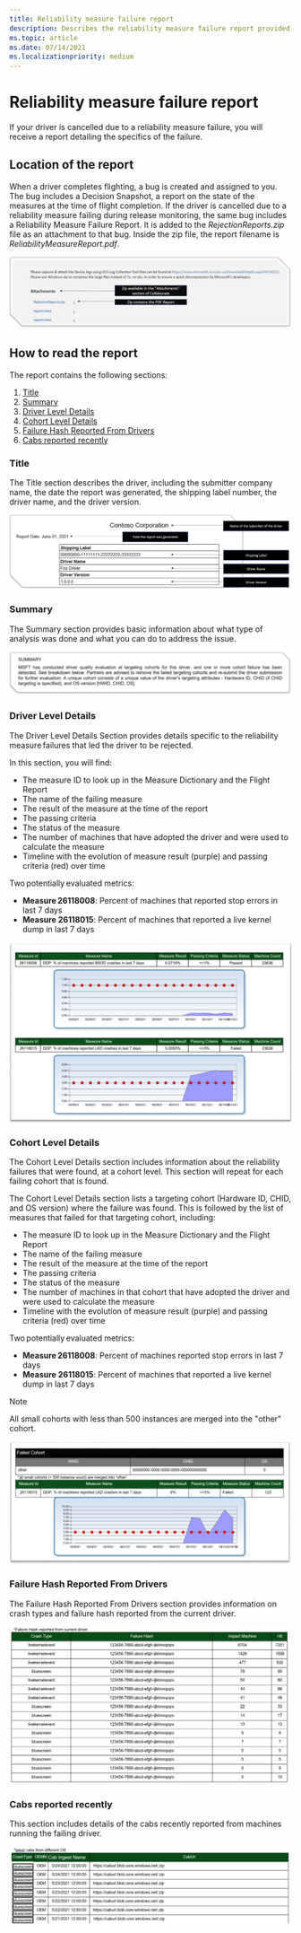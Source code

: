 ```yaml
---
title: Reliability measure failure report
description: Describes the reliability measure failure report provided upon cancellation.
ms.topic: article
ms.date: 07/14/2021
ms.localizationpriority: medium
---
```


# Reliability measure failure report

If your driver is cancelled due to a reliability measure failure, you will receive a report detailing the specifics of the failure.

## Location of the report

When a driver completes flighting, a bug is created and assigned to you. The bug includes a Decision Snapshot, a report on the state of the measures at the time of flight completion. If the driver is cancelled due to a reliability measure failing during release monitoring, the same bug includes a Reliability Measure Failure Report. It is added to the *RejectionReports.zip* file as an attachment to that bug. Inside the zip file, the report filename is *ReliabilityMeasureReport.pdf*.

![Screenshot of bug attachment with the RejectionReports.zip file attached that contains the ReliabilityMeasureReport.pdf](images/rejection-reports.png)

## How to read the report

The report contains the following sections:

1. [Title](#title)
1. [Summary](#summary)
1. [Driver Level Details](#driver-level-details)
1. [Cohort Level Details](#cohort-level-details)
1. [Failure Hash Reported From Drivers](#failure-hash-reported-from-drivers)
1. [Cabs reported recently](#cabs-reported-recently)

### Title

The Title section describes the driver, including the submitter company name, the date the report was generated, the shipping label number, the driver name, and the driver version.

![Screenshot of the Title section that includes the submitter company name, report date, shipping label, driver name, and driver version.](images/failure-report-title.png)

### Summary

The Summary section provides basic information about what type of analysis was done and what you can do to address the issue.

![Screenshot of the Summary and Instructions section.](images/reliability-report-summary.png)

### Driver Level Details

The Driver Level Details Section provides details specific to the reliability measure failures that led the driver to be rejected.

In this section, you will find:

- The measure ID to look up in the Measure Dictionary and the Flight Report
- The name of the failing measure
- The result of the measure at the time of the report
- The passing criteria
- The status of the measure
- The number of machines that have adopted the driver and were used to calculate the measure
- Timeline with the evolution of measure result (purple) and passing criteria (red) over time

Two potentially evaluated metrics:

- **Measure 26118008**: Percent of machines that reported stop errors in last 7 days
- **Measure 26118015**: Percent of machines that reported a live kernel dump in last 7 days

![Screenshot of the Driver Level Details section.](images/reliability-report-driver-level-md.png)

### Cohort Level Details

The Cohort Level Details section includes information about the reliability failures that were found, at a cohort level. This section will repeat for each failing cohort that is found.

The Cohort Level Details section lists a targeting cohort (Hardware ID, CHID, and OS version) where the failure was found. This is followed by the list of measures that failed for that targeting cohort, including:

- The measure ID to look up in the Measure Dictionary and the Flight Report
- The name of the failing measure
- The result of the measure at the time of the report
- The passing criteria
- The status of the measure
- The number of machines in that cohort that have adopted the driver and were used to calculate the measure
- Timeline with the evolution of measure result (purple) and passing criteria (red) over time

Two potentially evaluated metrics:

- **Measure 26118008**: Percent of machines reported stop errors in last 7 days
- **Measure 26118015**: Percent of machines that reported a live kernel dump in last 7 days

> [!NOTE]
> All small cohorts with less than 500 instances are merged into the "other" cohort.

![Screenshot of the Cohort Level Details section.](images/reliability-report-cohort.png)

### Failure Hash Reported From Drivers

The Failure Hash Reported From Drivers section provides information on crash types and failure hash reported from the current driver.

![Screenshot of the Supplemental Data section.](images/reliability-report-failure-hash.png)

### Cabs reported recently

This section includes details of the cabs recently reported from machines running the failing driver.

![Screenshot of the Additional References section.](images/reliability-report-latest-cabs.png)
